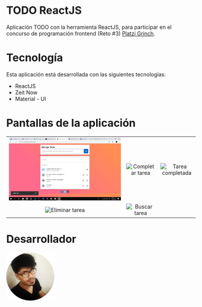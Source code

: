 # TODO ReactJS
Aplicación TODO con la herramienta ReactJS, para participar en el concurso de programación frontend (Reto #3) [Platzi Grinch](https://platzi.com/blog/grinch/).

# Tecnología
Esta aplicación está desarrollada con las siguientes tecnologías:
* ReactJS
* Zeit Now
* Material - UI

# Pantallas de la aplicación
| | | |
|:-------------------------:|:-------------------------:|:-------------------------:|
|<img width="1604" alt="Tarea agregada" src="https://raw.githubusercontent.com/soymichelt/TODO-ReactJS/master/screenshots/added-task.jpg" />  |  <img width="1604" alt="Completar tarea" src="https://raw.githubusercontent.com/soymichelt/SSIF/master/screenshots/complete.jpg" />  |  <img width="1604" alt="Tarea completada" src="https://raw.githubusercontent.com/soymichelt/SSIF/master/screenshots/completed.jpg" />|
|<img width="1604" alt="Eliminar tarea" src="https://raw.githubusercontent.com/soymichelt/SSIF/master/screenshots/delete.jpg" />  |  <img width="1604" alt="Buscar tarea" src="https://raw.githubusercontent.com/soymichelt/SSIF/master/screenshots/search.jpg" />  |  |

# Desarrollador
[<img width="128" alt="Ing. Michel Roberto Traña Tablada" src="https://raw.githubusercontent.com/soymichelt/cv-cdn/master/images/perfil.png" />](http://soymichel.com)